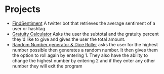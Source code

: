 # Projects 

 - [FindSentiment](https://github.com/JoshAlvarado/FindSentiment-Twitter-Bot-With-TextBlob) A twitter bot that retrieves the average sentiment of a user or hashtag
- [Gratuity Calculator](https://github.com/JoshAlvarado/Python/blob/master/Projects/Gratuity%20Calculator) Asks the user the subtotal and the gratuity percent they'd like to give and gives the user the total amount.
- [Random Number generator & Dice Roller](https://github.com/JoshAlvarado/Python/blob/master/Projects/RandomNumberGenerator.py) asks the user for the highest number possible then generates a random number. It then gives them the option to roll again by entering 1. They also have the ability to change the highest number by entering 2 and if they enter any other number they will exit the program

